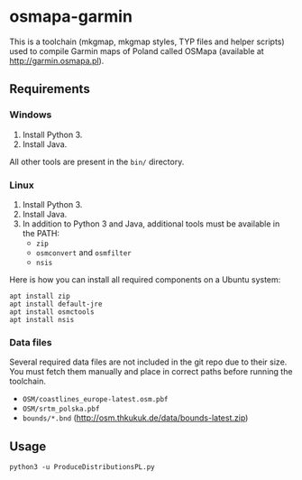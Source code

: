 # osmapa-garmin

This is a toolchain  (mkgmap, mkgmap styles, TYP files and helper scripts) used to compile 
Garmin maps of Poland called OSMapa (available at http://garmin.osmapa.pl).

## Requirements

### Windows

1. Install Python 3.
2. Install Java.

All other tools are present in the `bin/` directory. 

### Linux

1. Install Python 3.
2. Install Java.
3. In addition to Python 3 and Java, additional tools must be available in the PATH:
    - `zip`
    - `osmconvert` and `osmfilter`
    - `nsis`

Here is how you can install all required components on a Ubuntu system:
```
apt install zip
apt install default-jre
apt install osmctools
apt install nsis
```

### Data files

Several required data files are not included in the git repo due to their size. You must fetch them 
manually and place in correct paths before running the toolchain. 

- `OSM/coastlines_europe-latest.osm.pbf`
- `OSM/srtm_polska.pbf`
- `bounds/*.bnd`  (http://osm.thkukuk.de/data/bounds-latest.zip)

## Usage

```python3 -u ProduceDistributionsPL.py```

